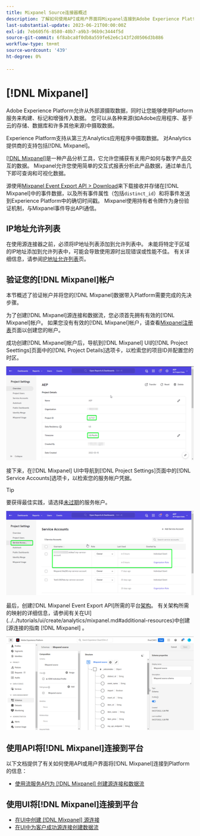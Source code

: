 ```yaml
---
title: Mixpanel Source连接器概述
description: 了解如何使用API或用户界面将Mixpanel连接到Adobe Experience Platform。
last-substantial-update: 2023-06-21T00:00:00Z
exl-id: 7eb605f6-8580-40b7-a9b3-96b9c3444f5d
source-git-commit: 6f8abca8f0db8a559fe62e6c143f2d0506d3b886
workflow-type: tm+mt
source-wordcount: '439'
ht-degree: 0%

---
```


# [!DNL Mixpanel]

Adobe Experience Platform允许从外部源摄取数据，同时让您能够使用Platform服务来构建、标记和增强传入数据。 您可以从各种来源(如Adobe应用程序、基于云的存储、数据库和许多其他来源)中摄取数据。

Experience Platform支持从第三方Analytics应用程序中摄取数据。 对Analytics提供商的支持包括[!DNL Mixpanel]。

[[!DNL Mixpanel]](https://www.mixpanel.com)是一种产品分析工具，它允许您捕获有关用户如何与数字产品交互的数据。 Mixpanel允许您使用简单的交互式报表分析此产品数据，通过单击几下即可查询和可视化数据。

源使用[Mixpanel Event Export API > Download](https://developer.mixpanel.com/reference/raw-event-export)来下载接收并存储在[!DNL Mixpanel]中的事件数据，以及所有事件属性（包括`distinct_id`）和将事件发送到Experience Platform中的确切时间戳。 Mixpanel使用持有者令牌作为身份验证机制，与Mixpanel事件导出API通信。

## IP地址允许列表

在使用源连接器之前，必须将IP地址列表添加到允许列表中。 未能将特定于区域的IP地址添加到允许列表中，可能会导致使用源时出现错误或性能不佳。 有关详细信息，请参阅[IP地址允许列表](../../ip-address-allow-list.md)页。

## 验证您的[!DNL Mixpanel]帐户

本节概述了验证帐户并将您的[!DNL Mixpanel]数据带入Platform需要完成的先决步骤。

为了创建[!DNL Mixpanel]源连接和数据流，您必须首先拥有有效的[!DNL Mixpanel]帐户。 如果您没有有效的[!DNL Mixpanel]帐户，请查看[Mixpanel注册表](https://mixpanel.com/register/)页面以创建您的帐户。

成功创建[!DNL Mixpanel]帐户后，导航到[!DNL Mixpanel] UI的[!DNL Project Seettings]页面中的[!DNL Project Details]选项卡，以检索您的项目ID并配置您的时区。

![mixpanel-project-settings](../../images/tutorials/create/mixpanel-export-events/mixpanel-project-settings.png)

接下来，在[!DNL Mixpanel] UI中导航到[!DNL Project Settings]页面中的[!DNL Service Accounts]选项卡，以检索您的服务帐户凭据。

>[!TIP]
>
>要获得最佳实践，请选择[未过期](https://developer.mixpanel.com/reference/service-accounts#service-account-expiration)的服务帐户。

![Mixpanel服务帐户](../../images/tutorials/create/mixpanel-export-events/mixpanel-service-account.png)

最后，创建[!DNL Mixpanel Event Export API]所需的平台[架构](../../../xdm/schema/composition.md)。 有关架构所需的映射的详细信息，请参阅有关在UI](../../tutorials/ui/create/analytics/mixpanel.md#additional-resources)中创建[源连接的指南 [!DNL Mixpanel] 。

![创建架构](../../images/tutorials/create/mixpanel-export-events/schema.png)

## 使用API将[!DNL Mixpanel]连接到平台

以下文档提供了有关如何使用API或用户界面将[!DNL Mixpanel]连接到Platform的信息：

* [使用流服务API为 [!DNL Mixpanel] 创建源连接和数据流](../../tutorials/api/create/analytics/mixpanel.md)

## 使用UI将[!DNL Mixpanel]连接到平台

* [在UI中创建 [!DNL Mixpanel] 源连接](../../tutorials/ui/create/analytics/mixpanel.md)
* [在UI中为客户成功源连接创建数据流](../../tutorials/ui/dataflow/analytics.md)
